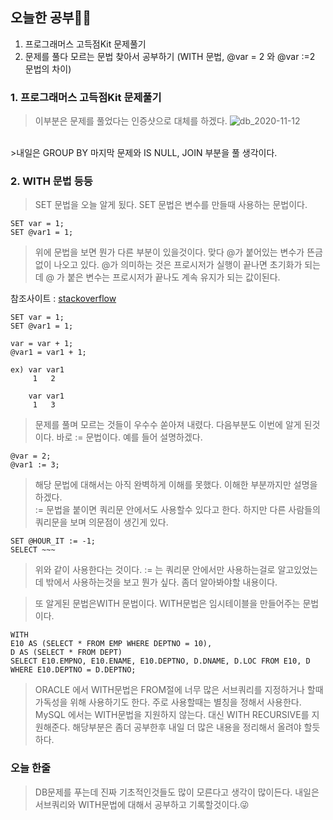 ## 오늘한 공부🙆‍♂

1. 프로그래머스 고득점Kit 문제풀기
2. 문제를 풀다 모르는 문법 찾아서 공부하기 (WITH 문법, @var = 2 와 @var :=2 문법의 차이)

### 1. 프로그래머스 고득점Kit 문제풀기
>이부분은 문제를 풀었다는 인증샷으로 대체를 하겠다.
![db_2020-11-12](https://user-images.githubusercontent.com/51444580/98896515-6f1d3900-24ec-11eb-9b0f-732a956d0cb8.PNG)
<br/>
>내일은 GROUP BY 마지막 문제와 IS NULL, JOIN 부분을 풀 생각이다.

### 2. WITH 문법 등등
>SET 문법을 오늘 알게 됬다. SET 문법은 변수를 만들때 사용하는 문법이다.
```
SET var = 1;
SET @var1 = 1;
```
>위에 문법을 보면 뭔가 다른 부분이 있을것이다. 맞다 @가 붙어있는 변수가 뜬금없이 나오고 있다.
>@가 의미하는 것은 프로시저가 실행이 끝나면 초기화가 되는데 @ 가 붙은 변수는 프로시저가 끝나도 계속 유지가 되는 값이된다. 

참조사이트 : [stackoverflow](https://stackoverflow.com/questions/1009954/mysql-variable-vs-variable-whats-the-difference)
```
SET var = 1;
SET @var1 = 1;

var = var + 1;
@var1 = var1 + 1;

ex) var var1
     1   2
     
    var var1
     1   3
```
>문제를 풀며 모르는 것들이 우수수 쏟아져 내렸다. 다음부분도 이번에 알게 된것이다. 바로 := 문법이다. 예를 들어 설명하겠다.
```
@var = 2;
@var1 := 3;
```
>해당 문법에 대해서는 아직 완벽하게 이해를 못했다. 이해한 부분까지만 설명을 하겠다.<br/>
>:= 문법을 붙이면 쿼리문 안에서도 사용할수 있다고 한다. 하지만 다른 사람들의 쿼리문을 보며 의문점이 생긴게 있다.
```
SET @HOUR_IT := -1;
SELECT ~~~
```
>위와 같이 사용한다는 것이다. := 는 쿼리문 안에서만 사용하는걸로 알고있었는데 밖에서 사용하는것을 보고 뭔가 싶다. 좀더 알아봐야할 내용이다.

>또 알게된 문법은WITH 문법이다. WITH문법은 임시테이블을 만들어주는 문법이다.<br>
```
WITH
E10 AS (SELECT * FROM EMP WHERE DEPTNO = 10),
D AS (SELECT * FROM DEPT)
SELECT E10.EMPNO, E10.ENAME, E10.DEPTNO, D.DNAME, D.LOC FROM E10, D WHERE E10.DEPTNO = D.DEPTNO;
```
>ORACLE 에서 WITH문법은 FROM절에 너무 많은 서브쿼리를 지정하거나 할때 가독성을 위해 사용하기도 한다. 주로 사용할때는 별칭을 정해서 사용한다.
>MySQL 에서는 WITH문법을 지원하지 않는다. 대신 WITH RECURSIVE를 지원해준다. 해당부분은 좀더 공부한후 내일 더 많은 내용을 정리해서 올려야 할듯하다.

### 오늘 한줄
>DB문제를 푸는데 진짜 기초적인것들도 많이 모른다고 생각이 많이든다. 내일은 서브쿼리와 WITH문법에 대해서 공부하고 기록할것이다.😜

